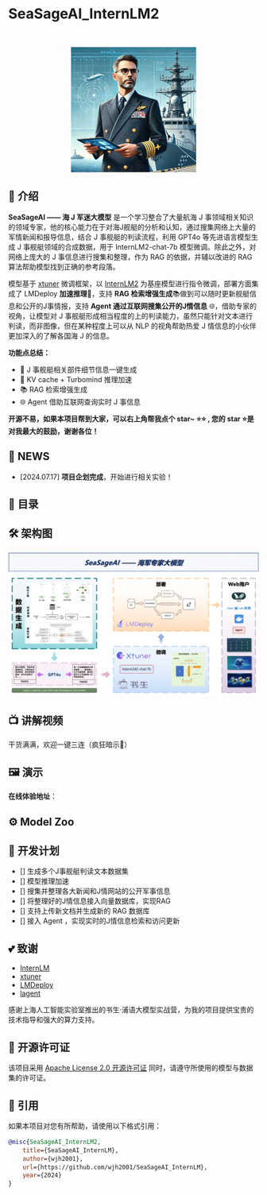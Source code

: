 <!-- for modelscope yaml info
---
language:
- zh
tags:
- SeaSageAI_InternLM2
- internlm2
frameworks:
- pytorch
tasks:
- text-generation
license: Apache License 2.0
---
-->
# SeaSageAI_InternLM2

<br />
<!-- PROJECT LOGO -->

<p align="center">
  <a href="https://github.com/2001wjh/SeaSageAI_InternLM2/">
    <img src="assets/logo.png" alt="Logo" width="50%">
  </a>


## 📢 介绍

**SeaSageAI —— 海 J 军迷大模型** 是一个学习整合了大量航海 J 事领域相关知识的领域专家，他的核心能力在于对海J舰艇的分析和认知，通过搜集网络上大量的军情新闻和报导信息，结合 J 事舰艇的判读流程，利用 GPT4o 等先进语言模型生成 J 事舰艇领域的合成数据，用于 InternLM2-chat-7b 模型微调。除此之外，对网络上庞大的 J 事信息进行搜集和整理，作为 RAG 的依据，并辅以改进的 RAG 算法帮助模型找到正确的参考段落。

模型基于 [xtuner](https://github.com/InternLM/xtuner) 微调框架，以 [InternLM2](https://github.com/InternLM/InternLM) 为基座模型进行指令微调，部署方面集成了 LMDeploy **加速推理**🚀，支持 **RAG 检索增强生成**📚做到可以随时更新舰艇信息和公开的J事情报，支持 **Agent 通过互联网搜集公开的J情信息** 🌐，借助专家的视角，让模型对 J 事舰艇形成相当程度的上的判读能力，虽然只能针对文本进行判读，而非图像，但在某种程度上可以从 NLP 的视角帮助热爱 J 情信息的小伙伴更加深入的了解各国海 J 的信息。

**功能点总结：**

- 📜 J 事舰艇相关部件细节信息一键生成
- 🚀 KV cache + Turbomind 推理加速
- 📚 RAG 检索增强生成
- 🌐 Agent 借助互联网查询实时 J 事信息


**开源不易，如果本项目帮到大家，可以右上角帮我点个 star~ ⭐⭐ , 您的 star ⭐是对我最大的鼓励，谢谢各位！**  

## 🎉 NEWS

- [2024.07.17] **项目企划完成**，开始进行相关实验！


## 📌 目录

## 🛠 架构图

![架构图](./assets/SeaSageAI项目架构.png)

## 📺️ 讲解视频

干货满满，欢迎一键三连（疯狂暗示🍺）


## 🖼 演示

**在线体验地址**：


## ⚙ Model Zoo




## 🧱 开发计划

- [] 生成多个J事舰艇判读文本数据集
- [] 模型推理加速
- [] 搜集并整理各大新闻和J情网站的公开军事信息
- [] 将整理好的J情信息接入向量数据库，实现RAG
- [] 支持上传新文档并生成新的 RAG 数据库
- [] 接入 Agent ，实现实时的J情信息检索和访问更新

## 💕 致谢

- [InternLM](https://github.com/InternLM/InternLM)
- [xtuner](https://github.com/InternLM/xtuner)
- [LMDeploy](https://github.com/InternLM/LMDeploy)
- [lagent](https://github.com/InternLM/lagent)

感谢上海人工智能实验室推出的书生·浦语大模型实战营，为我的项目提供宝贵的技术指导和强大的算力支持。

## 🎫 开源许可证

该项目采用 [Apache License 2.0 开源许可证](https://github.com/PeterH0323/Streamer-Sales/LICENSE) 同时，请遵守所使用的模型与数据集的许可证。

## 🔗 引用

如果本项目对您有所帮助，请使用以下格式引用：

```bibtex
@misc{SeaSageAI_InternLM2,
    title={SeaSageAI_InternLM},
    author={wjh2001},
    url={https://github.com/wjh2001/SeaSageAI_InternLM},
    year={2024}
}
```

